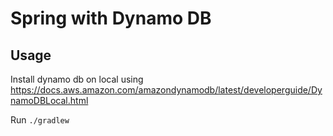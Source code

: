 # Spring with Dynamo DB

## Usage

Install dynamo db on local using https://docs.aws.amazon.com/amazondynamodb/latest/developerguide/DynamoDBLocal.html 

Run `./gradlew`
